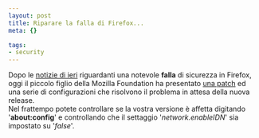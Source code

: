 ```yaml
--- 
layout: post
title: Riparare la falla di Firefox...
meta: {}

tags: 
- security
---
```

Dopo le [notizie di ieri](http://it.slashdot.org/article.pl?sid=05/09/09/1336253&amp;tid=128) riguardanti una notevole **falla** di sicurezza in Firefox, oggi il piccolo figlio della Mozilla Foundation ha presentato [una patch](https://addons.mozilla.org/messages/307259.html)  ed una serie di configurazioni che risolvono il problema in attesa della nuova release.  
Nel frattempo potete controllare se la vostra versione è affetta digitando '**about:config**' e controllando  che il settaggio '*network.enableIDN*' sia impostato su '*false*'.  
 
